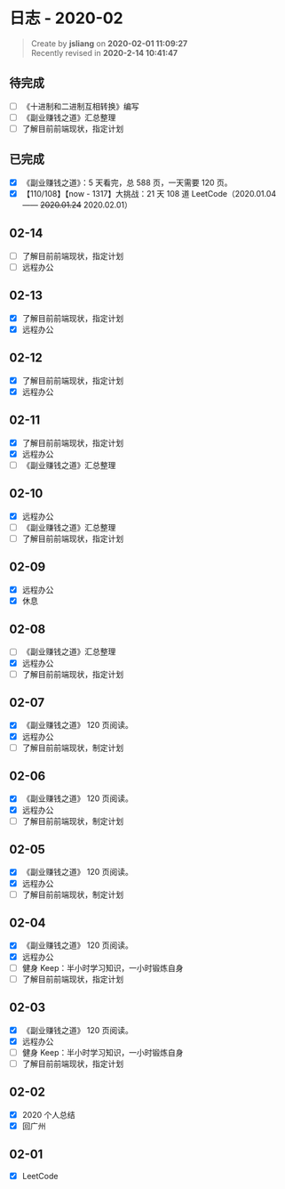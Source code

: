 日志 - 2020-02
===

> Create by **jsliang** on **2020-02-01 11:09:27**  
> Recently revised in **2020-2-14 10:41:47**

## 待完成

* [ ] 《十进制和二进制互相转换》编写
* [ ] 《副业赚钱之道》汇总整理
* [ ] 了解目前前端现状，指定计划

## 已完成

* [x] 《副业赚钱之道》：5 天看完，总 588 页，一天需要 120 页。
* [x] 【110/108】【now - 1317】大挑战：21 天 108 道 LeetCode（2020.01.04 —— ~~2020.01.24~~ 2020.02.01）

## 02-14

* [ ] 了解目前前端现状，指定计划
* [ ] 远程办公

## 02-13

* [x] 了解目前前端现状，指定计划
* [x] 远程办公

## 02-12

* [x] 了解目前前端现状，指定计划
* [x] 远程办公

## 02-11

* [x] 了解目前前端现状，指定计划
* [x] 远程办公
* [ ] 《副业赚钱之道》汇总整理

## 02-10

* [x] 远程办公
* [ ] 《副业赚钱之道》汇总整理
* [ ] 了解目前前端现状，指定计划

## 02-09

* [x] 远程办公
* [x] 休息

## 02-08

* [ ] 《副业赚钱之道》汇总整理
* [x] 远程办公
* [ ] 了解目前前端现状，指定计划

## 02-07

* [x] 《副业赚钱之道》 120 页阅读。
* [x] 远程办公
* [ ] 了解目前前端现状，制定计划

## 02-06

* [x] 《副业赚钱之道》 120 页阅读。
* [x] 远程办公
* [ ] 了解目前前端现状，制定计划

## 02-05

* [x] 《副业赚钱之道》 120 页阅读。
* [x] 远程办公
* [ ] 了解目前前端现状，制定计划

## 02-04

* [x] 《副业赚钱之道》 120 页阅读。
* [x] 远程办公
* [ ] 健身 Keep：半小时学习知识，一小时锻炼自身
* [ ] 了解目前前端现状，指定计划

## 02-03

* [x] 《副业赚钱之道》 120 页阅读。
* [x] 远程办公
* [ ] 健身 Keep：半小时学习知识，一小时锻炼自身
* [ ] 了解目前前端现状，指定计划

## 02-02

* [x] 2020 个人总结
* [x] 回广州

## 02-01

* [x] LeetCode